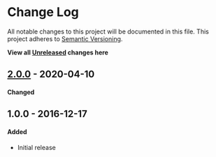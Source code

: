 # Change Log
All notable changes to this project will be documented in this file.
This project adheres to [Semantic Versioning](http://semver.org/).

**View all [Unreleased][] changes here**

## [2.0.0][] - 2020-04-10
#### Changed

## 1.0.0 - 2016-12-17
#### Added
-   Initial release

[Unreleased]: https://github.com/pointybeard/uuidfield/compare/2.0.0...integration
[2.0.0]: https://github.com/pointybeard/uuidfield/compare/1.0.0...2.0.0
